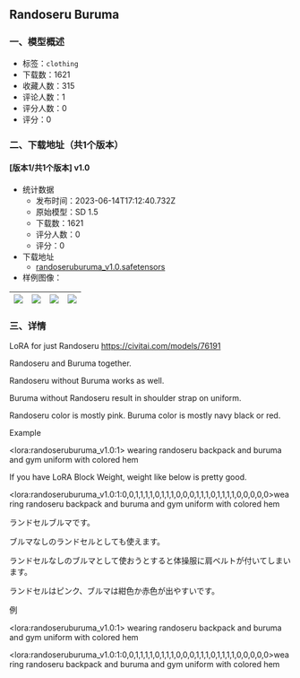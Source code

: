 ## Randoseru Buruma
### 一、模型概述

- 标签：`clothing`
- 下载数：1621
- 收藏人数：315
- 评论人数：1
- 评分人数：0
- 评分：0

### 二、下载地址（共1个版本）

#### [版本1/共1个版本] v1.0

- 统计数据
  - 发布时间：2023-06-14T17:12:40.732Z
  - 原始模型：SD 1.5
  - 下载数：1621
  - 评分人数：0
  - 评分：0
- 下载地址
  - [randoseruburuma_v1.0.safetensors](https://civitai.com/api/download/models/95980)
- 样例图像：

| <img src="https://image.civitai.com/xG1nkqKTMzGDvpLrqFT7WA/6f73a15d-92e6-4c95-97c7-4c3e7b2adc7b/width=450/1143779.jpeg" /> | <img src="https://image.civitai.com/xG1nkqKTMzGDvpLrqFT7WA/5794f2c6-f0b6-4240-a166-1f3a39da293f/width=450/1143780.jpeg" /> | <img src="https://image.civitai.com/xG1nkqKTMzGDvpLrqFT7WA/ac5f6269-4e85-4e97-9244-44f68aeaa7d4/width=450/1143791.jpeg" /> | <img src="https://image.civitai.com/xG1nkqKTMzGDvpLrqFT7WA/2eac42e6-43aa-4623-b914-834ae79641d8/width=450/1143802.jpeg" /> |
| ---- | ---- | ---- | ---- |


### 三、详情
<p>LoRA for just Randoseru <a target="_blank" rel="ugc" href="https://civitai.com/models/76191">https://civitai.com/models/76191</a></p><p></p><p>Randoseru and Buruma together.</p><p>Randoseru without Buruma works as well.</p><p>Buruma without Randoseru result in shoulder strap on uniform.</p><p>Randoseru color is mostly pink. Buruma color is mostly navy black or red.</p><p>Example</p><p>&lt;lora:randoseruburuma_v1.0:1&gt; wearing randoseru backpack and buruma and gym uniform with colored hem</p><p>If you have LoRA Block Weight, weight like below is pretty good.</p><p>&lt;lora:randoseruburuma_v1.0:1:0,0,1,1,1,1,0,1,1,1,0,0,0,1,1,1,0,1,1,1,1,0,0,0,0,0&gt;wearing randoseru backpack and buruma and gym uniform with colored hem</p><p></p><p>ランドセルブルマです。</p><p>ブルマなしのランドセルとしても使えます。</p><p>ランドセルなしのブルマとして使おうとすると体操服に肩ベルトが付いてしまいます。</p><p>ランドセルはピンク、ブルマは紺色か赤色が出やすいです。</p><p>例</p><p>&lt;lora:randoseruburuma_v1.0:1&gt; wearing randoseru backpack and buruma and gym uniform with colored hem</p><p>&lt;lora:randoseruburuma_v1.0:1:0,0,1,1,1,1,0,1,1,1,0,0,0,1,1,1,0,1,1,1,1,0,0,0,0,0&gt;wearing randoseru backpack and buruma and gym uniform with colored hem</p>